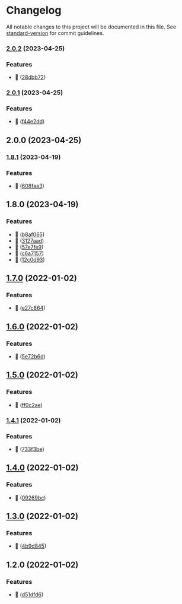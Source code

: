 # Changelog

All notable changes to this project will be documented in this file. See [standard-version](https://github.com/conventional-changelog/standard-version) for commit guidelines.

### [2.0.2](https://github.com/ravendevsco/react-middleware/compare/v2.0.1...v2.0.2) (2023-04-25)


### Features

* :rocket: ([28dbb72](https://github.com/ravendevsco/react-middleware/commit/28dbb720439a21abef0fe042a9974329e3a50dc0))

### [2.0.1](https://github.com/ravendevsco/react-middleware/compare/v2.0.0...v2.0.1) (2023-04-25)


### Features

* :rocket: ([f44e2dd](https://github.com/ravendevsco/react-middleware/commit/f44e2dd73e27accc1fc28072c039c4e493e931fa))

## 2.0.0 (2023-04-25)

### [1.8.1](https://github.com/visionworksco/react-middleware/compare/v1.8.0...v1.8.1) (2023-04-19)


### Features

* :rocket: ([608faa3](https://github.com/visionworksco/react-middleware/commit/608faa3191657726cd8c8179b3b3cc61480241ec))

## 1.8.0 (2023-04-19)


### Features

* :rocket: ([b8af065](https://github.com/visionworksco/react-middleware/commit/b8af065a3d4bb33cd5ac9c0fa9d8a600b26c3c61))
* :rocket: ([3127aad](https://github.com/visionworksco/react-middleware/commit/3127aadc7499323bce7a70998fc6987612ff7d52))
* :rocket: ([57e7fe9](https://github.com/visionworksco/react-middleware/commit/57e7fe966ca948c5838f1e6fdc2ed29a80775899))
* :rocket: ([c6a7157](https://github.com/visionworksco/react-middleware/commit/c6a7157c753043777e2c9701344cfdcd83b40e4f))
* :rocket: ([12c0d93](https://github.com/visionworksco/react-middleware/commit/12c0d9308384a3771f316d747f543367fd6c0f79))

## [1.7.0](https://github.com/visionworksco/react-middleware/compare/v1.6.0...v1.7.0) (2022-01-02)

### Features

- :rocket: ([e27c864](https://github.com/visionworksco/react-middleware/commit/e27c86492fd45e9b1a0a03bfa5c287120ecb74f6))

## [1.6.0](https://github.com/visionworksco/react-middleware/compare/v1.5.0...v1.6.0) (2022-01-02)

### Features

- :rocket: ([5e72b6d](https://github.com/visionworksco/react-middleware/commit/5e72b6d462bdc5b3341a56420ceb30aa168091a4))

## [1.5.0](https://github.com/visionworksco/react-middleware/compare/v1.4.1...v1.5.0) (2022-01-02)

### Features

- :rocket: ([ff0c2ae](https://github.com/visionworksco/react-middleware/commit/ff0c2aed060336a55f4adff689971bd0fccd9c83))

### [1.4.1](https://github.com/visionworksco/react-middleware/compare/v1.4.0...v1.4.1) (2022-01-02)

### Features

- :rocket: ([733f3be](https://github.com/visionworksco/react-middleware/commit/733f3be21ed901ab6a921c43433a5dad6cf20d85))

## [1.4.0](https://github.com/visionworksco/react-middleware/compare/v1.3.0...v1.4.0) (2022-01-02)

### Features

- :rocket: ([09269bc](https://github.com/visionworksco/react-middleware/commit/09269bcc39f14c19a5c6917f537854e975886328))

## [1.3.0](https://github.com/visionworksco/react-middleware/compare/v1.2.0...v1.3.0) (2022-01-02)

### Features

- :rocket: ([4b9d845](https://github.com/visionworksco/react-middleware/commit/4b9d845f6b0ea75d764ec93d52bda18a225c4fa7))

## 1.2.0 (2022-01-02)

### Features

- :rocket: ([d51dfd6](https://github.com/visionworksco/react-middleware/commit/d51dfd610d6ead66c72c58afec03a01c27095720))
